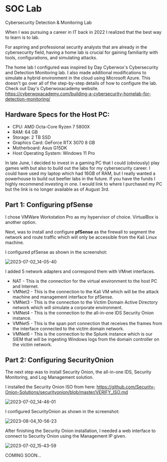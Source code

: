 # SOC Lab
Cybersecurity Detection &amp; Monitoring Lab

When I was pursuing a career in IT back in 2022 I realized that the best way to learn is to lab.

For aspiring and professional security analysts that are already in the cybersecurity field, having a home lab is crucial for gaining familiarity with tools, configurations, and simulating attacks.

The home lab I configured was inspired by Day Cyberwox's Cybersecurity and Detection Monitoring lab. I also made additional modifications to simulate a hybrid environment in the cloud using Microsoft Azure. This doesn't go over all of the step-by-step details of how to configure the lab. Check out Day's Cyberwoxacademy website. https://cyberwoxacademy.com/building-a-cybersecurity-homelab-for-detection-monitoring/

<h2>Hardware Specs for the Host PC:</h2>

- CPU: AMD Octa-Core Ryzen 7 5800X
- RAM: 64 GB
- Storage: 2 TB SSD
- Graphics Card:  GeForce RTX 3070 8 GB
- Motherboard: Asus G15DK
- Host Operating System: Windows 11 Pro

In late June, I decided to invest in a gaming PC that I could (obviously) play games with but also to build out the labs for my cybersecurity career. I could have used my laptop which had 16GB of RAM, but I really wanted a powerhouse to build out beefier labs in the future. If you have the funds I highly recommend investing in one. I would link to where I purchased my PC but the link is no longer available as of August 3rd.

<h2>Part 1: Configuring pfSense</h2>

I chose VMWare Workstation Pro as my hypervisor of choice. VirtualBox is another option.

Next, was to install and configure <b>pfSense</b> as the firewall to segment the network and route traffic which will only be accessible from the Kali Linux machine.

I configured pfSense as shown in the screenshot:

![2023-07-02_14-05-40](https://github.com/gavinpaul-6/SOC-Lab/assets/98987388/8ed26011-2362-415c-ba4d-470d97409ea2)

I added 5 network adapters and correspond them with VMnet interfaces.

- NAT - This is the connection for the virtual environment to the host PC and Internet.
- VMNet2 - This is the connection to the Kali VM which will be the attack machine and management interface for pfSense.
- VMNet3 - This is the connection to the Victim Domain Active Directory network which will simulate a corporate environment.
- VMNet4 - This is the connection to the all-in-one IDS Security Onion instance.
- VMNet5 - This is the span port connection that receives the frames from the interface connected to the victim domain network.
- VMNet6 - This is the connection to the Splunk instance which is our SIEM that will be ingesting Windows logs from the domain controller on the victim network.


<h2>Part 2: Configuring SecurityOnion</h2>

The next step was to install Security Onion, the all-in-one IDS, Security Monitoring, and Log Management solution.

I installed the Security Onion ISO from here: https://github.com/Security-Onion-Solutions/securityonion/blob/master/VERIFY_ISO.md 

![2023-07-02_14-46-01](https://github.com/gavinpaul-6/SOC-Lab/assets/98987388/efb885b3-9625-456e-8bff-a544ae79d591)

I configured SecurityOnion as shown in the screenshot:


![2023-08-04_10-56-23](https://github.com/gavinpaul-6/SOC-Lab/assets/98987388/d62b059f-27a6-44a1-a3b8-8aedf6443807)

After finishing the Security Onion installation, I needed a web interface to connect to Security Onion using the Management IP given.

![2023-07-02_15-43-59](https://github.com/gavinpaul-6/SOC-Lab/assets/98987388/239d6c7e-a948-4a7a-ab2b-ebcecc7e18e2)


COMING SOON...






